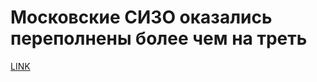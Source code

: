 # Московские СИЗО оказались переполнены более чем на треть



[LINK](https://varlamov.ru/1756160.html)